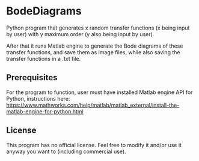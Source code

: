 # BodeDiagrams

Python program that generates x random transfer functions (x being input by user) with y maximum order (y also being input by user).

After that it runs Matlab engine to generate the Bode diagrams of these transfer functions, and save them as image files, while also saving the transfer functions in a .txt file.

## Prerequisites

For the program to function, user must have installed Matlab engine API for Python, instructions here: https://www.mathworks.com/help/matlab/matlab_external/install-the-matlab-engine-for-python.html

## License

This program has no official license. Feel free to modify it and/or use it anyway you want to (including commercial use).
